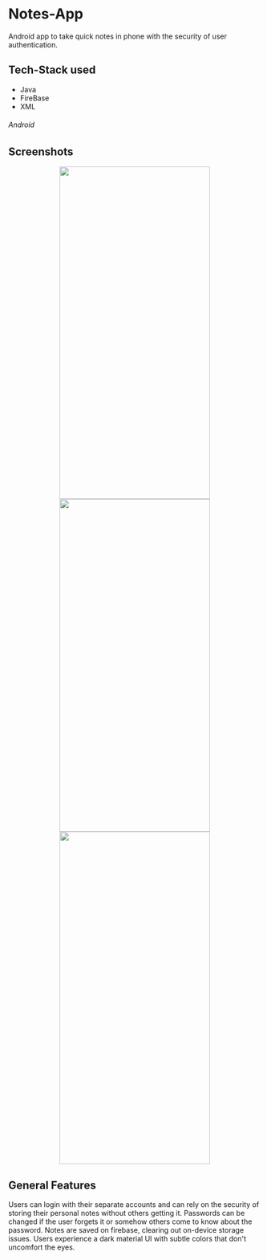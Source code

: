 
# Notes-App

Android app to take quick notes in phone with the security of user authentication.


## Tech-Stack used

- Java
- FireBase
- XML


###### Android
## Screenshots

<p align="center">
<img width="300" height="662" src="https://user-images.githubusercontent.com/74999138/187046816-03760a28-f0cc-4bfb-a773-38305b093429.png"/>
<img width="300" height="662" src="https://user-images.githubusercontent.com/74999138/187046772-d674ab8c-2267-4b70-b560-8f3ae752baba.png"/>
<img width="300" height="662" src="https://user-images.githubusercontent.com/74999138/187046850-2b5cecee-2ba4-403c-b8e4-147d688b2825.png"/>
</p>

## General Features

Users can login with their separate accounts and can rely on the security of storing their personal notes without others getting it. Passwords can be changed if the user forgets it or somehow others come to know about the password. Notes are saved on firebase, clearing out on-device storage issues. Users experience a dark material UI with subtle colors that don't uncomfort the eyes.





